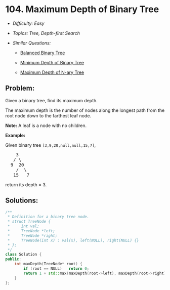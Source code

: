# 104. Maximum Depth of Binary Tree

* *Difficulty: Easy*

* *Topics: Tree, Depth-first Search*

* *Similar Questions:*

  * [Balanced Binary Tree](balanced-binary-tree.md)

  * [Minimum Depth of Binary Tree](minimum-depth-of-binary-tree.md)

  * [Maximum Depth of N-ary Tree](maximum-depth-of-n-ary-tree.md)

## Problem:

<p>Given a binary tree, find its maximum depth.</p>

<p>The maximum depth is the number of nodes along the longest path from the root node down to the farthest leaf node.</p>

<p><strong>Note:</strong>&nbsp;A leaf is a node with no children.</p>

<p><strong>Example:</strong></p>

<p>Given binary tree <code>[3,9,20,null,null,15,7]</code>,</p>

<pre>
    3
   / \
  9  20
    /  \
   15   7</pre>

<p>return its depth = 3.</p>

## Solutions:

```c++
/**
 * Definition for a binary tree node.
 * struct TreeNode {
 *     int val;
 *     TreeNode *left;
 *     TreeNode *right;
 *     TreeNode(int x) : val(x), left(NULL), right(NULL) {}
 * };
 */
class Solution {
public:
    int maxDepth(TreeNode* root) {
        if (root == NULL)   return 0;
        return 1 + std::max(maxDepth(root->left), maxDepth(root->right));
    }
};
```

